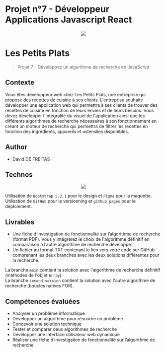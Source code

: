 # Projet n°7 - Développeur Applications Javascript React

<p align="center">
  <img src="https://user.oc-static.com/upload/2020/08/14/15973932905401_logo%20%281%29.png">
</p>

# Les Petits Plats

> Projet 7 - Développez un algorithme de recherche en JavaScript

## Contexte

Vous êtes développeur web chez Les Petits Plats, une entreprise qui propose des recettes de cuisine à ses clients. L'entreprise souhaite développer une application web qui permettra à ses clients de trouver des recettes de cuisine en fonction de leurs envies et de leurs besoins.
Vous devez développer l'intégralité du visuel de l'application ainsi que les différents algorithmes de recherche nécessaires à son fonctionnement en créant un moteur de recherche qui permettra de filtrer les recettes en fonction des ingrédients, appareils et ustensiles disponibles.

## Author

- David DE FREITAS

## Technos

<p align="center">
  <a href="https://skillicons.dev">
    <img src="https://skillicons.dev/icons?i=bootstrap,css,figma,github,html,js,vercel" />
  </a>
</p>

Utilisation de `Bootstrap 5.2.1` pour le design et `Figma` pour la maquette.<br>
Utilisation de `GitHub` pour le versionning et `github pages` pour le déploiement.<br>

## Livrables

- Une fiche d’investigation de fonctionnalité sur l’algorithme de recherche (format PDF). Vous y intégrerez le choix de l'algorithme définitif en comparaison à l’autre algorithme de recherche développé.
- Un fichier au format TXT contenant le lien vers votre code sur GitHub comprenant les deux branches avec les deux solutions différentes pour la recherche.

La branche `main` contient la solution avec l'algorithme de recherche définitif (méthodes de l'objet `Array`). <br>
La branche `second-version` contient la solution avec l'autre algorithme de recherche (boucles natives FOR).

## Compétences évaluées

- Analyser un problème informatique
- Développer un algorithme pour résoudre un problème
- Concevoir une solution technique
- Tester et comparer deux algorithmes de recherche
- Développer une interface utilisateur web dynamique
- Réaliser une fiche d’investigation de fonctionnalité sur l’algorithme de recherche
